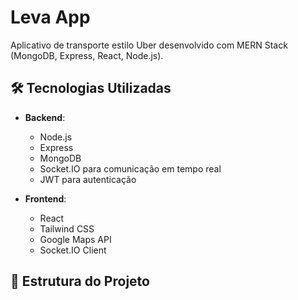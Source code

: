 # Leva App

Aplicativo de transporte estilo Uber desenvolvido com MERN Stack (MongoDB, Express, React, Node.js).

## 🛠️ Tecnologias Utilizadas

- **Backend**: 
  - Node.js
  - Express
  - MongoDB
  - Socket.IO para comunicação em tempo real
  - JWT para autenticação

- **Frontend**:
  - React
  - Tailwind CSS
  - Google Maps API
  - Socket.IO Client

## 📁 Estrutura do Projeto
